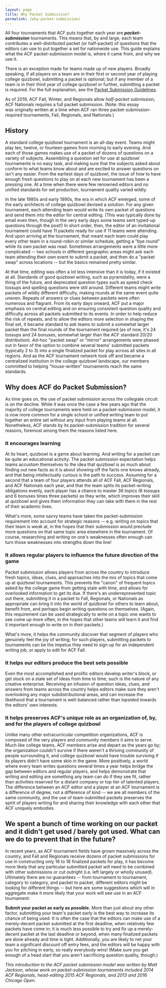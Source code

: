 ```yaml
---
layout: page
title: Why Packet Submission?
permalink: /why-packet-submission/
---
```


All four tournaments that ACF puts together each year are ***packet-submission*** tournaments. This means that, by and large, each team contributes a well-distributed packet (or half-packet) of questions that the editors can use to put together a set for nationwide use. This guide explains what the ACF packet-submission model is, where it came from, and why we use it.

There is an exception made for teams made up of new players. Broadly speaking, if all players on a team are in their first or second year of playing college quizbowl, submitting a packet is optional; but if any member of a team is in their third year of college quizbowl or further, submitting a packet is required. For the full explanation, see the [Packet Submission Guidelines](/packet-submission-guidelines).

As of 2019, ACF Fall, Winter, and Regionals allow *half-packet* submission; ACF Nationals requires a full packet submission.
(Note: this essay was originally written at a time when ACF ran three packet-submission-required tournaments, Fall, Regionals, and Nationals.)

## History

A standard college quizbowl tournament is an all-day event. Teams might play ten, twelve, or fourteen games from morning to early evening. And each of those games makes use of a packet of dozens of questions on a variety of subjects. Assembling a question set for use at quizbowl tournaments is no easy task, and making sure that the subjects asked about conform to what teams know about and are excited to answer questions on isn't any easier. From the earliest days of quizbowl, the issue of how to have enough fresh questions to play on at each new tournament has been a pressing one. At a time when there were few renowned editors and no unified standards for set production, tournament quality varied wildly.

In the late 1980s and early 1990s, the era in which ACF emerged, some of the early architects of college quizbowl devised a solution. For any given tournament, each attending team would write its own packet of questions and send them into the editor for central editing. (This was typically done by email even then, though in the very early days some teams sent typed-up questions through the post!) In short order, then, the editor of an invitational tournament could have 11 packets ready for use if 11 teams were attending. And upon arriving at the tournament, that meant each team could play every other team in a round-robin or similar schedule, getting a "bye round" while its own packet was read. Sometimes arrangements were a little more complicated -- two schools in different geographic areas might ask each team attending their own event to submit a packet, and then do a "packet swap" across locations -- but the basics remained pretty similar.

At that time, editing was often a lot less intensive than it is today, if it existed at all. Standards of good quizbowl writing, such as pyramidality, were a thing of the future, and deprecated question types such as speed check tossups and spelling questions were still around. Different teams might write packets of wildly different difficulty, making rounds at the same event quite uneven. Repeats of answers or clues between packets were often numerous and flagrant. From its early days onward, ACF put a major emphasis on central editing and on ensuring consistent question quality and difficulty across all packets submitted to its events. In order to help reduce the risk of repeats, and to allow the editors more selection in shaping the final set, it became standard to ask teams to submit a somewhat larger packet than the final rounds of the tournament required (as of now, it's 24 tossups and 24 bonuses, somewhat larger than the ACF standard 20/20 distribution). Ad-hoc "packet swap" or "mirror" arrangements were phased out in favor of the option to combine several teams' submitted packets (typically 2 to 3) into a single finalized packet for play across all sites in all regions. And as the ACF tournament network took off and became a centralized institution in the college quizbowl landscape, our members committed to helping "house-written" tournaments reach the same standards.

## Why does ACF do Packet Submission?

As time goes on, the use of packet submission across the collegiate circuit is on the decline. While it was once the case a few years ago that the majority of college tournaments were held on a packet-submission model, it is now more common for a single school or unified writing team to put together an entire set without any input from playing teams at all. Nonetheless, ACF stands by its packet-submission tradition for several reasons, foremost among them the reasons listed here.

### It encourages learning

At its heart, quizbowl is a game about learning. And writing for a packet can be quite an educational activity. The packet submission expectation helps teams accustom themselves to the idea that quizbowl is as much about finding out new facts as it is about showing off the facts one knows already, and that being intellectually curious is the path to success. Assuming for a second that a team of four players attends all of ACF Fall, ACF Regionals, and ACF Nationals each year, and that the team splits its packet-writing obligations evenly, each player has a chance to master 36 topics (6 tossups and 6 bonuses times three packets) as they write, which improves their skill at quizbowl and gives them information they can take with them in the rest of their academic lives.

What's more, some savvy teams have taken the packet-submission requirement into account for strategic reasons -- e.g. writing on topics that their team is *weak* at, in the hopes that their submission would preclude more questions on that same topic area elsewhere in the tournament. Of course, researching and writing on one's weaknesses often enough can turn those weaknesses into strengths down the line!

### It allows regular players to influence the future direction of the game

Packet submission allows players from across the country to introduce fresh topics, ideas, clues, and approaches into the mix of topics that come up at quizbowl tournaments. This prevents the "canon" of frequent topics asked by the college game from getting stale with time, and allows for overlooked information to get its due. If there's an underrepresented topic out there, submitting it in a packet to Fall, Regionals, or Nationals as appropriate can bring it into the world of quizbowl for others to learn about, benefit from, and perhaps begin writing questions on themselves. (Again, this requirement can be used strategically to write on a topic one wants to see come up more often, in the hopes that other teams will learn it and find it important enough to write on in *their* packets.)

What's more, it helps the community discover that segment of players who genuinely feel the joy of writing; for such players, submitting packets to tournaments can be the impetus they need to sign up for an independent writing job, or apply to edit for ACF Fall.

### It helps our editors produce the best sets possible

Even the most accomplished and prolific editors develop writer's block, or get stuck on a stale set of ideas from time to time; such is the nature of any creative enterprise. Receiving an infusion of question ideas, clues, and answers from teams across the country helps editors make sure they aren't overlooking any major subdistributional areas, and can increase the likelihood that a tournament is well-balanced rather than lopsided towards the editors' own interests.

### It helps preserves ACF's unique role as an organization of, by, and for the players of college quizbowl

Unlike many other extracurricular competition organizations, ACF is composed of the very players and community members it aims to serve. Much like college teams, ACF members arise and depart as the years go by; the organization couldn't survive if there weren't a thriving community of people surrounding it, and college quizbowl would have trouble surviving if its players didn't have some skin in the game. More positively, a world where every team writes questions several times a year helps bridge the gap between editors and regular players, and helps demonstrate that writing and editing are something any team can do if they see fit, rather than activities reserved for a distant company or top tier of talented players. The difference between an ACF editor and a player at an ACF tournament is a difference of degree, not a difference of kind -- we are all members of the same community, and the use of team-submitted packets preserves the spirit of players writing for and sharing their knowledge with each other that ACF uniquely embodies.

## We spent a bunch of time working on our packet and it didn't get used / barely got used. What can we do to prevent that in the future?

In recent years, as ACF tournament fields have grown massively across the country, and Fall and Regionals receive dozens of packet submissions for use in constructing only 16 to 18 finalized packets for play, it has become more likely that any particular submitted packet will need to be combined with other submissions or cut outright (i.e. left largely or wholly unused). Ultimately there are no guarantees -- from tournament to tournament, category to category, and packet to packet, different editors might be looking for different things -- but here are some suggestions which will in aggregate make it more likely that your work will see use in an ACF tournament:

**Submit your packet as early as possible.** More than just about any other factor, submitting your team's packet early is the best way to increase its chance of being used. It is often the case that the editors can make use of a merely-decent packet submitted at the first deadline, when relatively few packets have come in; it is much less possible to try and fix up a merely-decent packet at the last deadline or beyond, when many finalized packets are done already and time is tight. Additionally, you are likely to net your team a significant discount off entry fees, and the editors will be happy with you for pitching in early, so really everybody wins! (Make sure you get enough of a head start that you aren't sacrificing question quality, though.)

*This introduction to the ACF packet submission model was written by Matt Jackson, whose work on packet-submission tournaments included 2014 ACF Regionals, head-editing 2015 ACF Regionals, and 2013 and 2016 Chicago Open.*
